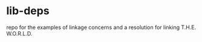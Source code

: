 lib-deps
========

repo for the examples of linkage concerns and a resolution for linking T.H.E. W.O.R.L.D.

